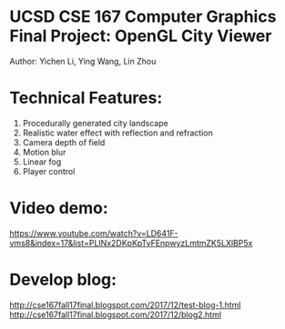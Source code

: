 UCSD CSE 167 Computer Graphics Final Project: OpenGL City Viewer
=======================================================

Author: Yichen Li, Ying Wang, Lin Zhou

Technical Features:
=======================================================
1. Procedurally generated city landscape
2. Realistic water effect with reflection and refraction
3. Camera depth of field
4. Motion blur
5. Linear fog
6. Player control

Video demo:
=======================================================
https://www.youtube.com/watch?v=LD641F-vms8&index=17&list=PLINx2DKpKpTvFEnpwyzLmtmZK5LXlBP5x

Develop blog:
=======================================================
http://cse167fall17final.blogspot.com/2017/12/test-blog-1.html
http://cse167fall17final.blogspot.com/2017/12/blog2.html